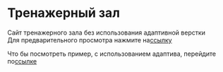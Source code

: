 # Тренажерный зал
Сайт тренажерного зала без использования адаптивной верстки
<br>Для предварительного просмотра нажмите на<a href="https://imarshuba.github.io/red-gym/">ссылку</a>

Что бы посмотреть пример, с использованием адаптива, перейдите по<a href="https://github.com/iMarshuba/NRG">ссылке</a>